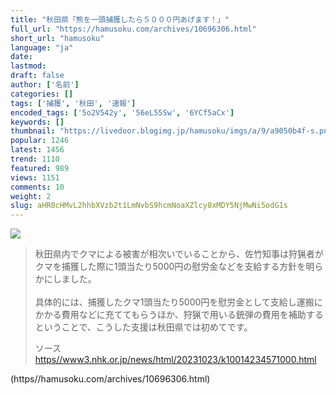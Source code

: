 ```yaml
---
title: "秋田県「熊を一頭捕獲したら５０００円あげます！」"
full_url: "https://hamusoku.com/archives/10696306.html"
short_url: "hamusoku"
language: "ja"
date: 
lastmod: 
draft: false
author: ['名前']
categories: []
tags: ['捕獲', '秋田', '速報']
encoded_tags: ['5o2V542y', '56eL55Sw', '6YCf5aCx']
keywords: []
thumbnail: "https://livedoor.blogimg.jp/hamusoku/imgs/a/9/a9050b4f-s.png"
popular: 1246
latest: 1456
trend: 1110
featured: 989
views: 1151
comments: 10
weight: 2
slug: aHR0cHMvL2hhbXVzb2t1LmNvbS9hcmNoaXZlcy8xMDY5NjMwNi5odG1s
---
```


![](https://livedoor.blogimg.jp/hamusoku/imgs/a/9/a9050b4f-s.png)

<blockquote><p></p><p>秋田県内でクマによる被害が相次いでいることから、佐竹知事は狩猟者がクマを捕獲した際に1頭当たり5000円の慰労金などを支給する方針を明らかにしました。<br> <br> 具体的には、捕獲したクマ1頭当たり5000円を慰労金として支給し運搬にかかる費用などに充ててもらうほか、狩猟で用いる銃弾の費用を補助するということで、こうした支援は秋田県では初めてです。<br></p>ソース <a href='https//www3.nhk.or.jp/news/html/20231023/k10014234571000.html' target='blank'>https//www3.nhk.or.jp/news/html/20231023/k10014234571000.html</a></blockquote>

(https//hamusoku.com/archives/10696306.html)
